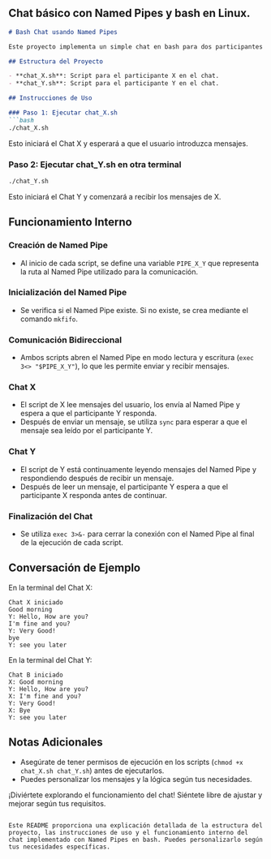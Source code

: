 ## Chat básico con Named Pipes y bash en Linux.

```markdown
# Bash Chat usando Named Pipes

Este proyecto implementa un simple chat en bash para dos participantes utilizando Named Pipes en Linux. Los Named Pipes, o pipes nombrados, proporcionan una forma de comunicación entre procesos y son utilizados en este chat para permitir que dos scripts de bash se comuniquen entre sí.

## Estructura del Proyecto

- **chat_X.sh**: Script para el participante X en el chat.
- **chat_Y.sh**: Script para el participante Y en el chat.

## Instrucciones de Uso

### Paso 1: Ejecutar chat_X.sh
```bash
./chat_X.sh
```
Esto iniciará el Chat X y esperará a que el usuario introduzca mensajes.

### Paso 2: Ejecutar chat_Y.sh en otra terminal
```bash
./chat_Y.sh
```
Esto iniciará el Chat Y y comenzará a recibir los mensajes de X.

## Funcionamiento Interno

### Creación de Named Pipe
- Al inicio de cada script, se define una variable `PIPE_X_Y` que representa la ruta al Named Pipe utilizado para la comunicación.

### Inicialización del Named Pipe
- Se verifica si el Named Pipe existe. Si no existe, se crea mediante el comando `mkfifo`.

### Comunicación Bidireccional
- Ambos scripts abren el Named Pipe en modo lectura y escritura (`exec 3<> "$PIPE_X_Y"`), lo que les permite enviar y recibir mensajes.

### Chat X
- El script de X lee mensajes del usuario, los envía al Named Pipe y espera a que el participante Y responda.
- Después de enviar un mensaje, se utiliza `sync` para esperar a que el mensaje sea leído por el participante Y.

### Chat Y
- El script de Y está continuamente leyendo mensajes del Named Pipe y respondiendo después de recibir un mensaje.
- Después de leer un mensaje, el participante Y espera a que el participante X responda antes de continuar.

### Finalización del Chat
- Se utiliza `exec 3>&-` para cerrar la conexión con el Named Pipe al final de la ejecución de cada script.

## Conversación de Ejemplo

En la terminal del Chat X:
```plaintext
Chat X iniciado
Good morning
Y: Hello, How are you?
I'm fine and you?
Y: Very Good!
bye
Y: see you later
```

En la terminal del Chat Y:
```plaintext
Chat B iniciado
X: Good morning
Y: Hello, How are you?
X: I'm fine and you?
Y: Very Good!
X: Bye
Y: see you later
```

## Notas Adicionales

- Asegúrate de tener permisos de ejecución en los scripts (`chmod +x chat_X.sh chat_Y.sh`) antes de ejecutarlos.
- Puedes personalizar los mensajes y la lógica según tus necesidades.

¡Diviértete explorando el funcionamiento del chat! Siéntete libre de ajustar y mejorar según tus requisitos.
```

Este README proporciona una explicación detallada de la estructura del proyecto, las instrucciones de uso y el funcionamiento interno del chat implementado con Named Pipes en bash. Puedes personalizarlo según tus necesidades específicas.